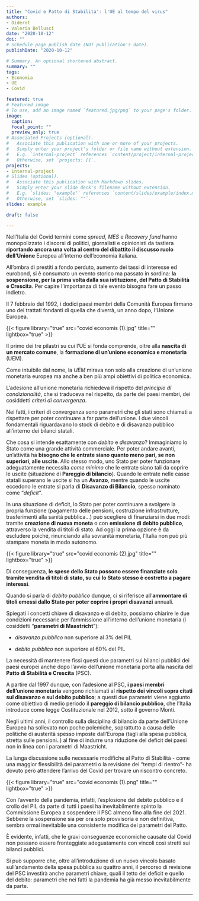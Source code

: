 ```yaml
---
title: "Covid e Patto di Stabilita': l'UE al tempo del virus"
authors:
- Diderot
- Valeria Bellusci
date: "2020-10-12"
doi: ""
# Schedule page publish date (NOT publication's date).
publishDate: "2020-10-12"

# Summary. An optional shortened abstract.
summary: ""
tags:
- Economia
- UE
- Covid

featured: true
# Featured image
# To use, add an image named `featured.jpg/png` to your page's folder. 
image:
  caption: 
  focal_point: ""
  preview_only: true
# Associated Projects (optional).
#   Associate this publication with one or more of your projects.
#   Simply enter your project's folder or file name without extension.
#   E.g. `internal-project` references `content/project/internal-project/index.md`.
#   Otherwise, set `projects: []`.
projects:
- internal-project
# Slides (optional).
#   Associate this publication with Markdown slides.
#   Simply enter your slide deck's filename without extension.
#   E.g. `slides: "example"` references `content/slides/example/index.md`.
#   Otherwise, set `slides: ""`.
slides: example

draft: false

---
```



Nell’Italia del Covid termini come *spread*, *MES* e *Recovery fund* hanno monopolizzato i discorsi di politici, giornalisti e opinionisti da tastiera **riportando ancora una volta al centro del dibattito il discusso ruolo dell’Unione** Europea all’interno dell’economia italiana.

All’ombra di prestiti a fondo perduto, aumento dei tassi di interesse ed eurobond, si è consumato un evento storico ma passato in sordina: **la sospensione, per la prima volta dalla sua istituzione, del Patto di Stabilità e Crescita**.
Per capire l’importanza di tale evento bisogna fare un passo indietro.

Il 7 febbraio del 1992, i dodici paesi membri della Comunità Europea firmano uno dei trattati fondanti di quella che diverrà, un anno dopo, l’Unione Europea.

{{< figure library="true" src="covid economis (1).jpg" title="" lightbox="true" >}}

Il primo dei tre pilastri su cui l’UE si fonda comprende, oltre alla **nascita di un mercato comune**, la **formazione di un’unione economica e monetaria** (UEM).

Come intuibile dal nome, la *UEM* mirava non solo alla creazione di un’unione monetaria europea ma anche a ben più ampi obiettivi di politica economica.

L’adesione all’unione monetaria richiedeva il rispetto del *principio di condizionalità*, che si traduceva nel rispetto, da parte dei paesi membri, dei cosiddetti *criteri di convergenza*.

Nei fatti, i criteri di convergenza sono parametri che gli stati sono chiamati a rispettare per poter continuare a far parte dell’unione. I due vincoli fondamentali riguardavano lo stock di debito e di disavanzo pubblico all’interno dei bilanci statali.

Che cosa si intende esattamente con *debito* e *disavanzo*?
Immaginiamo lo Stato come una grande attività commerciale.
Per poter andare avanti, un’attività ha **bisogno che le entrate siano quanto meno pari, se non superiori, alle uscite**. Allo stesso modo, uno Stato per poter funzionare adeguatamente necessita *come minimo* che le entrate siano tali da coprire le uscite (situazione di **Pareggio di bilancio**). Quando le entrate nelle casse statali superano le uscite si ha un **Avanzo**, mentre quando le uscite eccedono le entrate si parla di **Disavanzo di Bilancio**, spesso nominato come “*deficit*”.

In una situazione di deficit, lo Stato per poter continuare a svolgere la propria funzione (pagamento delle pensioni, costruzione infrastrutture, trasferimenti alla sanità pubblica...) può scegliere di finanziarsi in due modi: tramite **creazione di nuova moneta** o con **emissione di debito pubblico**, attraverso la vendita di titoli di stato.
Ad oggi la prima opzione è da escludere poiché, rinunciando alla sovranità monetaria, l’Italia non può più stampare moneta in modo autonomo.

{{< figure library="true" src="covid economis (2).jpg" title="" lightbox="true" >}}

Di conseguenza, **le spese dello Stato possono essere finanziate solo tramite vendita di titoli di stato, su cui lo Stato stesso è costretto a pagare interessi**.

Quando si parla di *debito pubblico* dunque, ci si riferisce all’**ammontare di titoli emessi dallo Stato per poter coprire i propri disavanzi** annuali.
 
Spiegati i concetti chiave di disavanzo e di debito, possiamo chiarire le due condizioni necessarie per l’ammissione all’interno dell’unione monetaria (i cosiddetti “**parametri di Maastricht**”):

- *disavanzo pubblico* non superiore al 3% del PIL

- *debito pubblico* non superiore al 60% del PIL

La necessità di mantenere fissi questi due parametri sui bilanci pubblici dei paesi europei anche dopo l’avvio dell’unione monetaria porta alla nascita del **Patto di Stabilità e Crescita** (PSC).

A partire dal 1997 dunque, con l’adesione al PSC, **i paesi membri dell’unione monetaria** vengono richiamati al **rispetto dei vincoli sopra citati sul disavanzo e sul debito pubblico**; a questi due parametri viene aggiunto come obiettivo di medio periodo il **pareggio di bilancio pubblico**, che l’Italia introduce come legge Costituzionale nel 2012, sotto il governo Monti.

Negli ultimi anni, il controllo sulla disciplina di bilancio da parte dell’Unione Europea ha sollevato non poche polemiche, soprattutto a causa delle politiche di austerità spesso imposte dall’Europa (tagli alla spesa pubblica, stretta sulle pensioni..) al fine di indurre una riduzione del deficit dei paesi non in linea con i parametri di Maastricht.

La lunga discussione sulle necessarie modifiche al Patto di Stabilità - come una maggior flessibilità dei parametri o la revisione dei “tempi di rientro”- ha dovuto però attendere l’arrivo del Covid per trovare un riscontro concreto.

{{< figure library="true" src="covid economis (1).png" title="" lightbox="true" >}}

Con l’avvento della pandemia, infatti, l’esplosione del debito pubblico e il crollo del PIL da parte di tutti i paesi ha inevitabilmente spinto la Commissione Europea a sospendere il PSC almeno fino alla fine del 2021. Sebbene la sospensione sia per ora solo provvisoria e non definitiva, sembra ormai inevitabile una consistente modifica dei parametri del Patto. 

È evidente, infatti, che le gravi conseguenze economiche causate dal Covid non possano essere fronteggiate adeguatamente con vincoli così stretti sui bilanci pubblici. 

Si può supporre che, oltre all’introduzione di un nuovo vincolo basato sull’andamento della spesa pubblica su quattro anni, il percorso di revisione del PSC investirà anche parametri chiave, quali il tetto del deficit e quello del debito: parametri che nei fatti la pandemia ha già messo inevitabilmente da parte.

---
